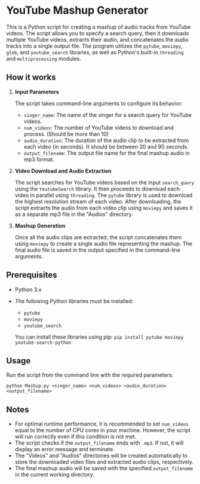 # YouTube Mashup Generator

This is a Python script for creating a mashup of audio tracks from YouTube videos. The script allows you to specify a search query, then it downloads multiple YouTube videos, extracts their audio, and concatenates the audio tracks into a single output file. The program utilizes the `pytube`, `moviepy`, `glob`, and `youtube_search` libraries, as well as Python's built-in `threading` and `multiprocessing` modules.

## How it works

1. **Input Parameters**

   The script takes command-line arguments to configure its behavior:

   - `singer_name`: The name of the singer for a search query for YouTube videos.
   - `num_videos`: The number of YouTube videos to download and process. (Should be more than 10)
   - `audio_duration`: The duration of the audio clip to be extracted from each video (in seconds). It should be between 20 and 90 seconds.
   - `output_filename`: The output file name for the final mashup audio in mp3 format.

2. **Video Download and Audio Extraction**

   The script searches for YouTube videos based on the input `search_query` using the `YoutubeSearch` library. It then proceeds to download each video in parallel using `threading`. The `pytube` library is used to download the highest resolution stream of each video. After downloading, the script extracts the audio from each video clip using `moviepy` and saves it as a separate mp3 file in the "Audios" directory.

3. **Mashup Generation**

   Once all the audio clips are extracted, the script concatenates them using `moviepy` to create a single audio file representing the mashup. The final audio file is saved in the output specified in the command-line arguments.

## Prerequisites

- Python 3.x
- The following Python libraries must be installed:
  - `pytube`
  - `moviepy`
  - `youtube_search`

  You can install these libraries using pip:
  ``` pip install pytube moviepy youtube-search-python ```

## Usage

Run the script from the command line with the required parameters:

``` python Mashup.py <singer_name> <num_videos> <audio_duration> <output_filename> ```

## Notes

- For optimal runtime performance, it is recommended to set `num_videos` equal to the number of CPU cores in your machine. However, the script will run correctly even if this condition is not met.
- The script checks if the `output_filename` ends with `.mp3`. If not, it will display an error message and terminate.
- The "Videos" and "Audios" directories will be created automatically to store the downloaded video files and extracted audio clips, respectively.
- The final mashup audio will be saved with the specified `output_filename` in the current working directory.



